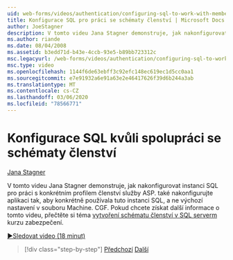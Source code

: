 ```yaml
---
uid: web-forms/videos/authentication/configuring-sql-to-work-with-membership-schemas
title: Konfigurace SQL pro práci se schématy členství | Microsoft Docs
author: JoeStagner
description: V tomto videu Jana Stagner demonstruje, jak nakonfigurovat instanci SQL pro práci s konkrétním profilem členství služby ASP. a také nakonfigurujte modul pro vyvýšení...
ms.author: riande
ms.date: 08/04/2008
ms.assetid: b3edd71d-b43e-4ccb-93e5-b89bb723312c
msc.legacyurl: /web-forms/videos/authentication/configuring-sql-to-work-with-membership-schemas
msc.type: video
ms.openlocfilehash: 1144f6de63ebff3c92efc148ec619ec1d5cc0aa1
ms.sourcegitcommit: e7e91932a6e91a63e2e46417626f39d6b244a3ab
ms.translationtype: MT
ms.contentlocale: cs-CZ
ms.lasthandoff: 03/06/2020
ms.locfileid: "78566771"
---
```

# <a name="configuring-sql-to-work-with-membership-schemas"></a>Konfigurace SQL kvůli spolupráci se schématy členství

[Jana Stagner](https://github.com/JoeStagner)

V tomto videu Jana Stagner demonstruje, jak nakonfigurovat instanci SQL pro práci s konkrétním profilem členství služby ASP. také nakonfigurujte aplikaci tak, aby konkrétně používala tuto instanci SQL, a ne výchozí nastavení v souboru Machine. CGF. Pokud chcete získat další informace o tomto videu, přečtěte si téma [vytvoření schématu členství v SQL serverm](../../overview/older-versions-security/membership/creating-the-membership-schema-in-sql-server-vb.md) kurzu zabezpečení.

[&#9654;Sledovat video (18 minut)](https://channel9.msdn.com/Blogs/ASP-NET-Site-Videos/configuring-sql-to-work-with-membership-schemas)

> [!div class="step-by-step"]
> [Předchozí](understanding-aspnet-memberships.md)
> [Další](changing-membership-settings-in-the-default-membership-schema.md)
